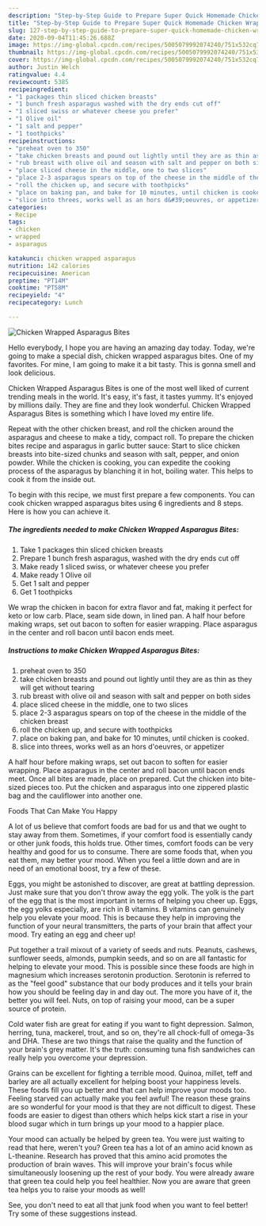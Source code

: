 ```yaml
---
description: "Step-by-Step Guide to Prepare Super Quick Homemade Chicken Wrapped Asparagus Bites"
title: "Step-by-Step Guide to Prepare Super Quick Homemade Chicken Wrapped Asparagus Bites"
slug: 127-step-by-step-guide-to-prepare-super-quick-homemade-chicken-wrapped-asparagus-bites
date: 2020-09-04T11:45:26.688Z
image: https://img-global.cpcdn.com/recipes/5005079992074240/751x532cq70/chicken-wrapped-asparagus-bites-recipe-main-photo.jpg
thumbnail: https://img-global.cpcdn.com/recipes/5005079992074240/751x532cq70/chicken-wrapped-asparagus-bites-recipe-main-photo.jpg
cover: https://img-global.cpcdn.com/recipes/5005079992074240/751x532cq70/chicken-wrapped-asparagus-bites-recipe-main-photo.jpg
author: Justin Welch
ratingvalue: 4.4
reviewcount: 5385
recipeingredient:
- "1 packages thin sliced chicken breasts"
- "1 bunch fresh asparagus washed with the dry ends cut off"
- "1 sliced swiss or whatever cheese you prefer"
- "1 Olive oil"
- "1 salt and pepper"
- "1 toothpicks"
recipeinstructions:
- "preheat oven to 350"
- "take chicken breasts and pound out lightly until they are as thin as they will get without tearing"
- "rub breast with olive oil and season with salt and pepper on both sides"
- "place sliced cheese in the middle, one to two slices"
- "place 2-3 asparagus spears on top of the cheese in the middle of the chicken breast"
- "roll the chicken up, and secure with toothpicks"
- "place on baking pan, and bake for 10 minutes, until chicken is cooked."
- "slice into threes, works well as an hors d&#39;oeuvres, or appetizer"
categories:
- Recipe
tags:
- chicken
- wrapped
- asparagus

katakunci: chicken wrapped asparagus 
nutrition: 142 calories
recipecuisine: American
preptime: "PT14M"
cooktime: "PT58M"
recipeyield: "4"
recipecategory: Lunch

---
```



![Chicken Wrapped Asparagus Bites](https://img-global.cpcdn.com/recipes/5005079992074240/751x532cq70/chicken-wrapped-asparagus-bites-recipe-main-photo.jpg)

Hello everybody, I hope you are having an amazing day today. Today, we're going to make a special dish, chicken wrapped asparagus bites. One of my favorites. For mine, I am going to make it a bit tasty. This is gonna smell and look delicious.

Chicken Wrapped Asparagus Bites is one of the most well liked of current trending meals in the world. It's easy, it's fast, it tastes yummy. It's enjoyed by millions daily. They are fine and they look wonderful. Chicken Wrapped Asparagus Bites is something which I have loved my entire life.

Repeat with the other chicken breast, and roll the chicken around the asparagus and cheese to make a tidy, compact roll. To prepare the chicken bites recipe and asparagus in garlic butter sauce: Start to slice chicken breasts into bite-sized chunks and season with salt, pepper, and onion powder. While the chicken is cooking, you can expedite the cooking process of the asparagus by blanching it in hot, boiling water. This helps to cook it from the inside out.


To begin with this recipe, we must first prepare a few components. You can cook chicken wrapped asparagus bites using 6 ingredients and 8 steps. Here is how you can achieve it.

<!--inarticleads1-->

##### The ingredients needed to make Chicken Wrapped Asparagus Bites:

1. Take 1 packages thin sliced chicken breasts
1. Prepare 1 bunch fresh asparagus, washed with the dry ends cut off
1. Make ready 1 sliced swiss, or whatever cheese you prefer
1. Make ready 1 Olive oil
1. Get 1 salt and pepper
1. Get 1 toothpicks


We wrap the chicken in bacon for extra flavor and fat, making it perfect for keto or low carb. Place, seam side down, in lined pan. A half hour before making wraps, set out bacon to soften for easier wrapping. Place asparagus in the center and roll bacon until bacon ends meet. 

<!--inarticleads2-->

##### Instructions to make Chicken Wrapped Asparagus Bites:

1. preheat oven to 350
1. take chicken breasts and pound out lightly until they are as thin as they will get without tearing
1. rub breast with olive oil and season with salt and pepper on both sides
1. place sliced cheese in the middle, one to two slices
1. place 2-3 asparagus spears on top of the cheese in the middle of the chicken breast
1. roll the chicken up, and secure with toothpicks
1. place on baking pan, and bake for 10 minutes, until chicken is cooked.
1. slice into threes, works well as an hors d&#39;oeuvres, or appetizer


A half hour before making wraps, set out bacon to soften for easier wrapping. Place asparagus in the center and roll bacon until bacon ends meet. Once all bites are made, place on prepared. Cut the chicken into bite-sized pieces too. Put the chicken and asparagus into one zippered plastic bag and the cauliflower into another one. 

Foods That Can Make You Happy


A lot of us believe that comfort foods are bad for us and that we ought to stay away from them. Sometimes, if your comfort food is essentially candy or other junk foods, this holds true. Other times, comfort foods can be very healthy and good for us to consume. There are some foods that, when you eat them, may better your mood. When you feel a little down and are in need of an emotional boost, try a few of these.

Eggs, you might be astonished to discover, are great at battling depression. Just make sure that you don't throw away the egg yolk. The yolk is the part of the egg that is the most important in terms of helping you cheer up. Eggs, the egg yolks especially, are rich in B vitamins. B vitamins can genuinely help you elevate your mood. This is because they help in improving the function of your neural transmitters, the parts of your brain that affect your mood. Try eating an egg and cheer up!

Put together a trail mixout of a variety of seeds and nuts. Peanuts, cashews, sunflower seeds, almonds, pumpkin seeds, and so on are all fantastic for helping to elevate your mood. This is possible since these foods are high in magnesium which increases serotonin production. Serotonin is referred to as the "feel good" substance that our body produces and it tells your brain how you should be feeling day in and day out. The more you have of it, the better you will feel. Nuts, on top of raising your mood, can be a super source of protein.

Cold water fish are great for eating if you want to fight depression. Salmon, herring, tuna, mackerel, trout, and so on, they're all chock-full of omega-3s and DHA. These are two things that raise the quality and the function of your brain's grey matter. It's the truth: consuming tuna fish sandwiches can really help you overcome your depression. 

Grains can be excellent for fighting a terrible mood. Quinoa, millet, teff and barley are all actually excellent for helping boost your happiness levels. These foods fill you up better and that can help improve your moods too. Feeling starved can actually make you feel awful! The reason these grains are so wonderful for your mood is that they are not difficult to digest. These foods are easier to digest than others which helps kick start a rise in your blood sugar which in turn brings up your mood to a happier place.

Your mood can actually be helped by green tea. You were just waiting to read that here, weren't you? Green tea has a lot of an amino acid known as L-theanine. Research has proved that this amino acid promotes the production of brain waves. This will improve your brain's focus while simultaneously loosening up the rest of your body. You were already aware that green tea could help you feel healthier. Now you are aware that green tea helps you to raise your moods as well!

See, you don't need to eat all that junk food when you want to feel better! Try  some  of  these  suggestions  instead.

